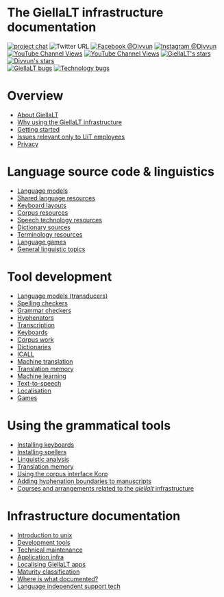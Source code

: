 # The GiellaLT infrastructure documentation

[![project chat](https://img.shields.io/badge/zulip-join_chat-brightgreen.svg?style=for-the-badge&logo=zulip)](http://giella.zulipchat.com)
![Twitter URL](https://img.shields.io/twitter/url?logo=twitter&style=for-the-badge&url=https%3A%2F%2Ftwitter.com%2Fdivvun)
[![Facebook @Divvun](https://img.shields.io/badge/Facebook-Divvun-brightgreen?style=for-the-badge&labelColor=black&logo=facebook)](https://facebook.com/Divvun)
[![Instagram @Divvun](https://img.shields.io/badge/Instagram-E4405F?style=for-the-badge&logo=instagram&logoColor=white)](https://www.instagram.com/divvun.no/)
 <br/>
[![YouTube Channel Views](https://img.shields.io/youtube/channel/views/UCkV9RzELCwl0SigSZpTif1A?style=social&label=Help%20videos)](https://www.youtube.com/channel/UCkV9RzELCwl0SigSZpTif1A)
[![YouTube Channel Views](https://img.shields.io/youtube/channel/views/UCT-1MTFDubjQBr4h1fpEQ0Q?style=social&label=Language)](https://www.youtube.com/channel/UCT-1MTFDubjQBr4h1fpEQ0Q)
[![GiellaLT's stars](https://img.shields.io/github/stars/giellalt?label=GiellaLT%20Stars&style=social)](https://github.com/search?q=user%3Agiellalt+stars%3A%3E0&type=Repositories&ref=advsearch&l=&l=)
[![Divvun's stars](https://img.shields.io/github/stars/divvun?label=Divvun%20Stars&style=social)](https://github.com/search?q=user%3Adivvun+stars%3A%3E0&type=Repositories&ref=advsearch&l=&l=)
 <br/>
[![GiellaLT bugs](https://img.shields.io/github/issues-search?label=GiellaLT%20bugs&query=user%3Agiellalt%20state%3Aopen&style=plastic)](https://github.com/search?q=user%3Agiellalt+state%3Aopen&type=Issues&ref=advsearch&l=&l=)
[![Technology bugs](https://img.shields.io/github/issues-search?label=Technology%20bugs&query=user%3Adivvun%20state%3Aopen&style=plastic)](https://github.com/search?q=user%3Adivvun+state%3Aopen&type=Issues&ref=advsearch&l=&l=)


# Overview

<div class="twocolumn" markdown="1">

- [About GiellaLT](AboutGiellaLT.md)
- [Why using the GiellaLT infrastructure](https://indigenous-langtech.uit.no)
- [Getting started](infra/GettingStarted.md)
- [Issues relevant only to UiT employees](https://divvungiellatekno.github.io/giellalt.uit.no/)
- [Privacy](Personvern.md)

</div>

# Language source code & linguistics

<div class="twocolumn" markdown="1">

- [Language models](LanguageModels.md)
- [Shared language resources  ](SharedResources.md)
- [Keyboard layouts           ](KeyboardLayouts.md)
- [Corpus resources           ](CorpusResources.md)
- [Speech technology resources](SpeechTechnologyResources.md)
- [Dictionary sources         ](dicts/DictionarySources.md)
- [Terminology resources      ](TerminologyResources.md)
- [Language games             ](Games.md)
- [General linguistic topics  ](ling/common.md)

</div>

# Tool development

<div class="twocolumn" markdown="1">

- [Language models (transducers)](lang/common/index.md)
- [Spelling checkers](proof/index.md)
- [Grammar checkers](proof/gramcheck/GrammarCheckerDocumentation.md)
- [Hyphenators](proof/hyph/index.md)
- [Transcription](transcriptions/index.md)
- [Keyboards](keyboards/Overview.md)
- [Corpus work](ling/corpusindex.md)
- [Dictionaries](dicts/dicts.md)
- [ICALL](https://giellalt.uit.no/ped/index.html) <!-- (ped/index.md) -->
- [Machine translation](mt/MachineTranslation.md)
- [Translation memory](tm/TranslationMemory.md)
- [Machine learning](ml/MachineLearning.md)
- [Text-to-speech](tts/index.md)
- [Localisation](localisation/Localisation.md)
- [Games](games/index.md)

</div>

# Using the grammatical tools

<div class="twocolumn" markdown="1">

- [Installing keyboards](keyboards/install-keyboards.md)
- [Installing spellers](proof/installing/index.md)
- [Linguistic analysis](ling/LinguisticAnalysis.md)
- [Translation memory ](tm/TranslationMemory.md)
- [Using the corpus interface Korp](lang/common/Korp_usage.md)
- [Adding hyphenation boundaries to manuscripts](proof/hyph/how-to-hyphenate-without-hyphenator.md)
- [Courses and arrangements related to the *giellalt* infrastructure](courses/index.md)

</div>

# Infrastructure documentation

<div class="twocolumn" markdown="1">

- [Introduction to unix](tools/newunix.md)
- [Development tools](tools/tools.md)
- [Technical maintenance](infra/TechnicalMaintenance.md)
- [Application infra](infra/ApplicationInfrastructure.md)
- [Localising GiellaLT apps](apps/AppLocalisation.md)
- [Maturity classification](MaturityClassification.md)
- [Where is what documented?](DocumentationGuide.md)
- [Language independent support tech](https://github.com/divvun)

</div>
